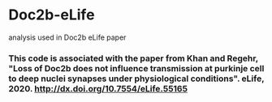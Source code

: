 # Doc2b-eLife
analysis used in Doc2b eLife paper

### This code is associated with the paper from Khan and Regehr, "Loss of Doc2b does not influence transmission at purkinje cell to deep nuclei synapses under physiological conditions". eLife, 2020. http://dx.doi.org/10.7554/eLife.55165
